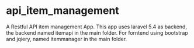 # api_item_management
A Restful API item management App. This app uses laravel 5.4 as backend, the backend named itemapi in the main folder. For forntend using bootstrap and jqiery, named itemmanager in the main folder. 
